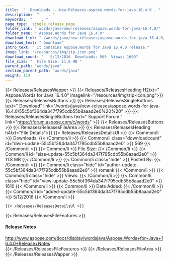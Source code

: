 ```yaml
---
title:  "  Downloads ---New-Releases-aspose.words-for-java-16.4.0 . " 
description:  "    . " 
keywords:  "    . " 
page_type:  single_release_page
folder_link: " words/java/new-releases/aspose.words-for-java-16.4.0/"
folder_name: " Aspose.Words for Java 16.4.0"
download_link: " /words/java/new-releases/aspose.words-for-java-16.4.0/55c5bf364da347f795cdb55b8aaad2e0"
download_text: " Download"
Intro_text: " It contains Aspose.Words for Java 16.4.0 release."
image_link: "/resources/img/zip-icon.png"
download_count: "   5/12/2016  Downloads: 569  Views: 1609"
file_size: "  File Size: 11.8 MB "
parent_path: "words/java"
section_parent_path: "words/java"
weight: 114 
---
```


{{< Releases/ReleasesWapper >}}
  {{< Releases/ReleasesHeading H2txt=" Aspose.Words for Java 16.4.0" imagelink="/resources/img/zip-icon.png">}}
  {{< Releases/ReleasesButtons >}}
    {{< Releases/ReleasesSingleButtons text=" Download" link="/words/java/new-releases/aspose.words-for-java-16.4.0/55c5bf364da347f795cdb55b8aaad2e0%20%20" >}}
    {{< Releases/ReleasesSingleButtons text=" Support Forum " link="https://forum.aspose.com/c/words" >}}
  {{< Releases/ReleasesButtons >}}
  {{< Releases/ReleasesFileArea >}}
    {{< Releases/ReleasesHeading h4txt="File Details">}}
    {{< Releases/ReleasesDetailsUl >}}
            {{< Common/li  >}} Downloads: {{< /Common/li >}} 
      {{< Common/li class="downloadcount" id="dwn-update-55c5bf364da347f795cdb55b8aaad2e0" >}} 569 {{< /Common/li >}} 
      {{< Common/li  >}} File Size: {{< /Common/li >}} 
      {{< Common/li id="size-update-55c5bf364da347f795cdb55b8aaad2e0" >}} 11.8 MB {{< /Common/li >}} 
      {{< Common/li  class="hide" >}} Posted By: {{< /Common/li >}} 
      {{< Common/li class="hide" id="author-update-55c5bf364da347f795cdb55b8aaad2e0" >}} romank {{< /Common/li >}} 
      {{< Common/li class="hide"  >}} Views: {{< /Common/li >}} 
      {{< Common/li class="hide" id="view-update-55c5bf364da347f795cdb55b8aaad2e0" >}} 1610 {{< /Common/li >}} 
      {{< Common/li  >}} Date Added: {{< /Common/li >}} 
      {{< Common/li id="added-update-55c5bf364da347f795cdb55b8aaad2e0" >}} 5/12/2016 {{< /Common/li >}} 

    {{< /Releases/ReleasesDetailsUl >}}

  {{< Releases/ReleasesFileFeatures >}}
      <h4>Release Notes</h4><div><a href="http://www.aspose.com/docs/display/wordsjava/Aspose.Words+for+Java+16.4.0+Release+Notes">http://www.aspose.com/docs/display/wordsjava/Aspose.Words+for+Java+16.4.0+Release+Notes</a></div>
  {{< /Releases/ReleasesFileFeatures >}}
 {{< /Releases/ReleasesFileArea >}}
{{< /Releases/ReleasesWapper >}}


